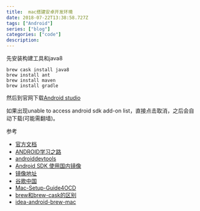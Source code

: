 ```yaml
---
title:  mac搭建安卓开发环境
date: 2018-07-22T13:38:58.727Z
tags: ["Android"]
series: ["blog"]
categories: ["code"]
description:
---
```


先安装构建工具和java8
```
brew cask install java8
brew install ant
brew install maven
brew install gradle
```

然后到官网下载[Android studio](https://developer.android.google.cn/studio/)

如果出现unable to access android sdk add-on list，直接点击取消，之后会自动下载(可能需翻墙)。



参考
- [官方文档](https://developer.android.com/studio/install?hl=zh-cn)
- [ANDROID学习之路](http://stormzhang.com/android/2014/07/07/learn-android-from-rookie/)
- [androiddevtools](http://www.androiddevtools.cn/)
- [Android SDK 使用国内镜像](https://blog.csdn.net/zdw_wym/article/details/74942772)
- [镜像地址](https://www.jianshu.com/p/53080a8cbc95)
- [谷歌中国](https://developer.android.google.cn/)
- [Mac-Setup-Guide4OCD](https://github.com/macdao/ocds-guide-to-setting-up-mac)
- [brew和brew-cask的区别](https://www.zhihu.com/question/22624898)
- [idea-android-brew-mac](https://www.soupwaylee.com/2017/09/02/android-setup.html)